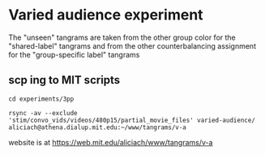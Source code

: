 # Varied audience experiment

The "unseen" tangrams are taken from the other group color for the "shared-label" tangrams and from the other counterbalancing assignment for the "group-specific label" tangrams

## scp ing to MIT scripts

`cd experiments/3pp`

`rsync -av --exclude 'stim/convo_vids/videos/480p15/partial_movie_files' varied-audience/ aliciach@athena.dialup.mit.edu:~/www/tangrams/v-a`


website is at
https://web.mit.edu/aliciach/www/tangrams/v-a